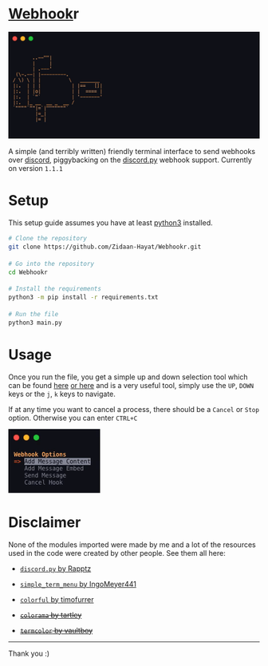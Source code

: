 <h1><a href="https://discord.com/developers/docs/resources/webhook">Webhook</a>r</h1>

<p align=center>

<img src="Assets/mail.gif">

</p>

A simple (and terribly written) friendly terminal interface to send webhooks over [discord](https://discord.com), piggybacking on the [discord.py](https://github.com/Rapptz/discord.py) webhook support. Currently on version `1.1.1`

# Setup

This setup guide assumes you have at least [python3](https://python.org) installed.

```sh
# Clone the repository
git clone https://github.com/Zidaan-Hayat/Webhookr.git

# Go into the repository
cd Webhookr

# Install the requirements
python3 -m pip install -r requirements.txt

# Run the file
python3 main.py
```

# Usage

Once you run the file, you get a simple up and down selection tool which can be found [here](https://pypi.org/project/simple-term-menu/) [or here](https://github.com/IngoMeyer441/simple-term-menu) and is a very useful tool, simply use the `UP`, `DOWN` keys or the `j`, `k` keys to navigate.

If at any time you want to cancel a process, there should be a `Cancel` or `Stop` option. Otherwise you can enter `CTRL+C`

<img src="Assets/menu.gif">

# Disclaimer

None of the modules imported were made by me and a lot of the resources used in the code were created by other people. See them all here:

- [`discord.py` by Rapptz](https://github.com/Rapptz/discord.py)
- [`simple_term_menu` by IngoMeyer441](https://github.com/IngoMeyer441/simple-term-menu)
- [`colorful` by timofurrer](https://github.com/timofurrer/colorful)

- ~~[`colorama` by tartley](https://github.com/tartley/colorama)~~
- ~~[`termcolor` by vaultboy](https://pypi.org/project/termcolor/)~~

---

Thank you :)
